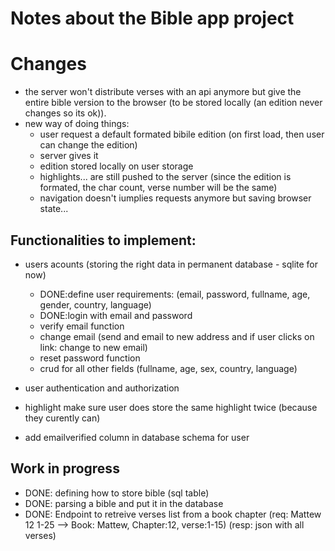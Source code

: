 # Notes about the Bible app project

# Changes
- the server won't distribute verses with an api anymore but give the entire bible version to the browser (to be stored locally (an edition never changes so its ok)).
- new way of doing things:
    - user request a default formated bibile edition (on first load, then user can change the edition)
    - server gives it
    - edition stored locally on user storage
    - highlights... are still pushed to the server (since the edition is formated, the char count, verse number will be the same)
    - navigation doesn't iumplies requests anymore but saving browser state...

## Functionalities to implement:
- users acounts (storing the right data in permanent database - sqlite for now)
    - DONE:define user requirements: (email, password, fullname, age, gender, country, language)
    - DONE:login with email and password
    - verify email function
    - change email (send and email to new address and if user clicks on link: change to new email)
    - reset password function
    - crud for all other fields (fullname, age, sex, country, language)
- user authentication and authorization


- highlight make sure user does store the same highlight twice (because they curently can)
- add emailverified column in database schema for user


## Work in progress
- DONE: defining how to store bible  (sql table)
- DONE: parsing a bible and put it in the database
- DONE: Endpoint to retreive verses list from a book chapter
    (req: Mattew 12 1-25 --> Book: Mattew, Chapter:12, verse:1-15)
    (resp: json with all verses)

